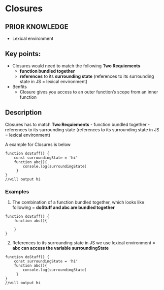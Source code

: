 # Closures

## PRIOR KNOWLEDGE
- Lexical environment

## Key points:

- Closures would need to match the following **Two Requiements**
    - **function bundled together**
    - **references** to its **surrounding state** (references to its surrounding state in JS = lexical environment) 
- Benfits
    - Closure gives you access to an outer function’s scope from an inner function


## Description 
Closures has to match **Two Requiements**
    - function bundled together
    - references to its surrounding state (references to its surrounding state in JS = lexical environment)
    
A example for Closures is below      

```
function doStuff() {
    const surroundingState = 'hi'
    function abc(){
        console.log(surroundingState)
     }
}
//will output hi
```


### Examples
1. The combination of a function bundled together, which looks like following = **doStuff and abc are bundled together**
```
function doStuff() {
    function abc(){
        
    }
}
`````

2. References to its surrounding state in JS we use lexical environment = **abc can access the variable surroundingState**

```
function doStuff() {
    const surroundingState = 'hi'
    function abc(){
        console.log(surroundingState)
     }
}
//will output hi
```

